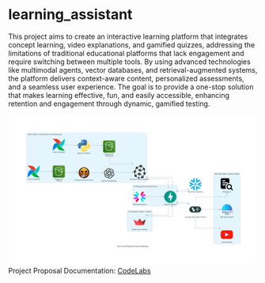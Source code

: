 # learning_assistant

This project aims to create an interactive learning platform that integrates concept learning, video explanations, and gamified quizzes, addressing the limitations of traditional educational platforms that lack engagement and require switching between multiple tools. By using advanced technologies like multimodal agents, vector databases, and retrieval-augmented systems, the platform delivers context-aware content, personalized assessments, and a seamless user experience. The goal is to provide a one-stop solution that makes learning effective, fun, and easily accessible, enhancing retention and engagement through dynamic, gamified testing.

![Airflow ETL and Data Flow Architecture](./research_tool_architecture.png)
Project Proposal Documentation: 
[CodeLabs](https://codelabs-preview.appspot.com/?file_id=11XVdlzZ8DJotFKU9-hZb4OrUASjitlK7xsWqiVxxNzg#0)
